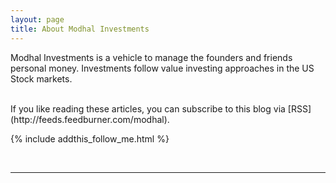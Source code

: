 ```yaml
---
layout: page
title: About Modhal Investments
---
```


Modhal Investments is a vehicle to manage the founders and friends personal money. Investments follow value investing approaches in the US Stock markets.

</div>
<br/>
If you like reading these articles, you can subscribe to this blog via [RSS](http://feeds.feedburner.com/modhal).

{% include addthis_follow_me.html %}

<br/>
<div class="post-date" id="ga-pageviews"></div>

---
